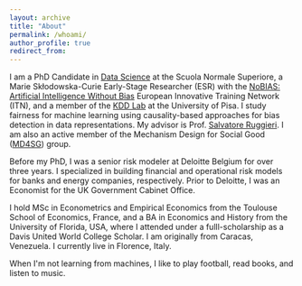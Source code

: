 ```yaml
---
layout: archive
title: "About"
permalink: /whoami/
author_profile: true
redirect_from:
---
```


I am a PhD Candidate in [Data Science](https://www.phd-ai.it/) at the Scuola Normale Superiore, a Marie Skłodowska-Curie Early-Stage Researcher (ESR) with the [NoBIAS: Artificial Intelligence Without Bias](https://nobias-project.eu/) European Innovative Training Network (ITN), and a member of the [KDD Lab](https://kdd.isti.cnr.it/) at the University of Pisa. I study fairness for machine learning using causality-based approaches for bias detection in data representations. My advisor is Prof. [Salvatore Ruggieri](http://pages.di.unipi.it/ruggieri/). I am also an active member of the Mechanism Design for Social Good ([MD4SG](https://www.md4sg.com/)) group.

Before my PhD, I was a senior risk modeler at Deloitte Belgium for over three years. I specialized in building financial and operational risk models for banks and energy companies, respectively. Prior to Deloitte, I was an Economist for the UK Government Cabinet Office.

I hold MSc in Econometrics and Empirical Economics from the Toulouse School of Economics, France, and a BA in Economics and History from the University of Florida, USA, where I attended under a fulll-scholarship as a Davis United World College Scholar. I am originally from Caracas, Venezuela. I currently live in Florence, Italy.

When I'm not learning from machines, I like to play football, read books, and listen to music.
